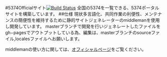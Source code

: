 #5374Officialサイト[![Build Status](https://travis-ci.org/50river/5374site.svg?branch=master)](https://travis-ci.org/50river/5374site)
全国の5374を一覧できる、5374ポータルサイトを構築しています。
##仕様
現状多言語化、共同作業の利便性、メンテナンスの簡便性を維持するために静的サイトジェネレーターのmiddlemanを使用し開発しています。
masterブランチで開発を行いジェネレートしたファイルをgh−pagesでアウトプットしている為、編集は、masterブランチのsourceファイル,localesファイルへお願いします。

middlemanの使い方に関しては、[オフィシャルページ](https://middlemanapp.com/jp/)をご覧ください。
